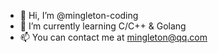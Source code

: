- 👋 Hi, I’m @mingleton-coding
- 🌱 I’m currently learning C/C++ & Golang
- 📫 You can contact me at mingleton@qq.com

<!--- mingleton-coding/mingleton-coding is a ✨ special ✨ repository because its `README.md` (this file) appears on your GitHub profile. You can click the Preview link to take a look at your changes. --->
